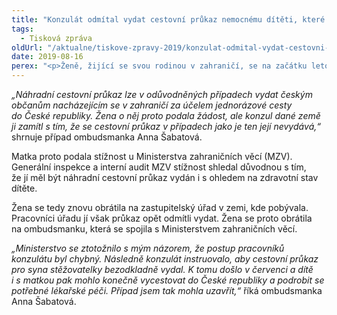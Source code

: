 ```yaml
---
title: "Konzulát odmítal vydat cestovní průkaz nemocnému dítěti, které se tak nemohlo vrátit s matkou zpět do Česka. Pomohl až zásah ombudsmanky"
tags:
  - Tisková zpráva
oldUrl: "/aktualne/tiskove-zpravy-2019/konzulat-odmital-vydat-cestovni-prukaz-nemocnemu-diteti-ktere-se-tak-nemohlo-vratit-s-matk"
date: 2019-08-16
perex: "<p>Ženě, žijící se svou rodinou v zahraničí, se na začátku letošního roku narodilo dítě. Syn měl vrozenou vadu nohy, kterou bylo nutné operovat co nejdříve po narození, jelikož by se tato vada s dalším růstem dítěte dále zhoršovala. Češka proto chtěla s chlapcem urychleně vycestovat z africké země zpátky do České republiky, kde by mu byla poskytnuta potřebná péče. Zastupitelský úřad jí však odmítl vydat náhradní cestovní průkaz, bez něhož však s dítětem nemohla odjet. Tíživou životní situaci pomohl vyřešit až zásah ombudsmanky a Ministerstva zahraničních věcí.</p>"
---
```


<!-- imported from the old website -->

<p><i>„Náhradní cestovní průkaz lze v odůvodněných případech vydat českým občanům nacházejícím se v zahraničí za účelem jednorázové cesty do České republiky. Žena o něj proto podala žádost, ale konzul dané země ji zamítl s tím, že se cestovní průkaz v případech jako je ten její nevydává,“</i> shrnuje případ ombudsmanka Anna Šabatová.</p> <p>Matka proto podala stížnost u Ministerstva zahraničních věcí (MZV). Generální inspekce a interní audit MZV stížnost shledal důvodnou s tím, že jí měl být náhradní cestovní průkaz vydán i s ohledem na zdravotní stav dítěte.</p> <p>Žena se tedy znovu obrátila na zastupitelský úřad v zemi, kde pobývala. Pracovníci úřadu jí však průkaz opět odmítli vydat. Žena se proto obrátila na ombudsmanku, která se spojila s Ministerstvem zahraničních věcí. </p> <p><i>„Ministerstvo se ztotožnilo s mým názorem, že postup pracovníků konzulátu byl chybný. Následně konzulát instruovalo, aby cestovní průkaz pro syna stěžovatelky bezodkladně vydal. K tomu došlo v červenci a dítě i s matkou pak mohlo konečně vycestovat do České republiky a podrobit se potřebné lékařské péči. Případ jsem tak mohla uzavřít,“</i> říká ombudsmanka Anna Šabatová.</p>
